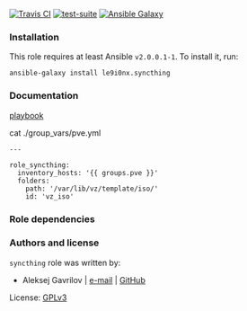 [![Travis CI](http://img.shields.io/travis/le9i0nx/ansible-syncthing.svg?style=flat)](http://travis-ci.org/le9i0nx/ansible-syncthing) [![test-suite](http://img.shields.io/badge/test--suite-ansible--syncthing-blue.svg?style=flat)](https://github.com/le9i0nx/ansible-role-data/tree/master/ansible-syncthing/) [![Ansible Galaxy](http://img.shields.io/badge/galaxy-le9i0nx.syncthing-660198.svg?style=flat)](https://galaxy.ansible.com/list#/roles/5258)



### Installation

This role requires at least Ansible `v2.0.0.1-1`. To install it, run:

    ansible-galaxy install le9i0nx.syncthing

### Documentation

[playbook](https://github.com/le9i0nx/ansible-root/blob/master/service/syncthing.yml)

cat ./group_vars/pve.yml
```
---

role_syncthing:
  inventory_hosts: '{{ groups.pve }}'
  folders:
    path: '/var/lib/vz/template/iso/'
    id: 'vz_iso'

```

### Role dependencies

### Authors and license

`syncthing` role was written by:
- Aleksej Gavrilov | [e-mail](mailto:le9i0nx@gmail.com) | [GitHub](https://github.com/le9i0nx)

License: [GPLv3](https://github.com/le9i0nx/ansible-syncthing/blob/master/LICENSE)

